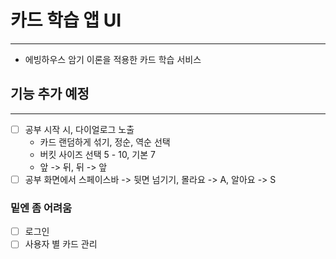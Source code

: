 # 카드 학습 앱 UI

---

- 에빙하우스 암기 이론을 적용한 카드 학습 서비스

## 기능 추가 예정

---

- [ ] 공부 시작 시, 다이얼로그 노출
  - 카드 랜덤하게 섞기, 정순, 역순 선택
  - 버킷 사이즈 선택 5 - 10, 기본 7
  - 앞 -> 뒤, 뒤 -> 앞
- [ ] 공부 화면에서 스페이스바 -> 뒷면 넘기기, 몰라요 -> A, 알아요 -> S

### 밑엔 좀 어려움
- [ ] 로그인
- [ ] 사용자 별 카드 관리
